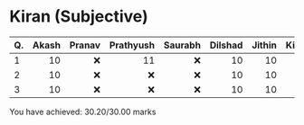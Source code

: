 Kiran (Subjective)
==================
|Q. |Akash|Pranav|Prathyush|Saurabh|Dilshad|Jithin|Kiran|Average|
|:--|----:|-----:|--------:|------:|------:|-----:|----:|------:|
|1  |10   |:x:   |11       |:x:    |10     |10    |10   |10.2   |
|2  |10   |:x:   |:x:      |:x:    |10     |10    |10   |10     |
|3  |10   |:x:   |:x:      |:x:    |10     |10    |10   |10     |
You have achieved: 30.20/30.00 marks